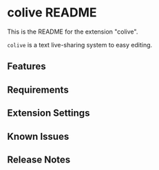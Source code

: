 # colive README

This is the README for the extension "colive".

`colive` is a text live-sharing system to easy editing.

## Features



## Requirements



## Extension Settings



## Known Issues



## Release Notes
